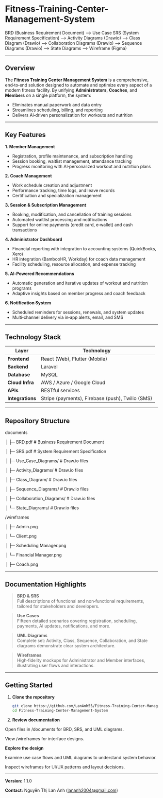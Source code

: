# Fitness-Training-Center-Management-System
BRD (Business Requirement Document) --> Use Case SRS (System Requirement Specification) --> Activity Diagrams (Drawio) --> Class Diagram (Drawio) --> Collaboration Diagrams (Drawio) --> Sequence Diagrams (Drawio) --> State Diagrams --> Wireframe (Figma)

---

## Overview

The **Fitness Training Center Management System** is a comprehensive, end‑to‑end solution designed to automate and optimize every aspect of a modern fitness facility. By unifying **Administrators**, **Coaches**, and **Members** on a single platform, the system:

- Eliminates manual paperwork and data entry  
- Streamlines scheduling, billing, and reporting  
- Delivers AI‑driven personalization for workouts and nutrition  

---

## Key Features

**1. Member Management**  
- Registration, profile maintenance, and subscription handling  
- Session booking, waitlist management, attendance tracking  
- Progress monitoring with AI‑personalized workout and nutrition plans  

**2. Coach Management**  
- Work schedule creation and adjustment  
- Performance tracking, time logs, and leave records  
- Certification and specialization management  

**3. Session & Subscription Management**  
- Booking, modification, and cancellation of training sessions  
- Automated waitlist processing and notifications  
- Support for online payments (credit card, e‑wallet) and cash transactions  

**4. Administrator Dashboard**  
- Financial reporting with integration to accounting systems (QuickBooks, Xero)  
- HR integration (BambooHR, Workday) for coach data management  
- Facility scheduling, resource allocation, and expense tracking  

**5. AI‑Powered Recommendations**  
- Automatic generation and iterative updates of workout and nutrition programs  
- Adaptive insights based on member progress and coach feedback  

**6. Notification System**  
- Scheduled reminders for sessions, renewals, and system updates  
- Multi‑channel delivery via in‑app alerts, email, and SMS  

---

## Technology Stack

| Layer           | Technology                        |
| --------------- | --------------------------------- |
| **Frontend**    | React (Web), Flutter (Mobile)     |
| **Backend**     | Laravel                           |
| **Database**    | MySQL                             |
| **Cloud Infra** | AWS / Azure / Google Cloud        |
| **APIs**        | RESTful services                  |
| **Integrations**| Stripe (payments), Firebase (push), Twilio (SMS) |

---

## Repository Structure
documents

│ ├─ BRD.pdf # Business Requirement Document

│ ├─ SRS.pdf # System Requirement Specification

│ ├─ Use_Case_Diagrams/ # Draw.io files

│ ├─ Activity_Diagrams/ # Draw.io files

│ ├─ Class_Diagram/ # Draw.io files

│ ├─ Sequence_Diagrams/ # Draw.io files

│ ├─ Collaboration_Diagrams/ # Draw.io files

│ └─ State_Diagrams/ # Draw.io files

/wireframes

│ ├─ Admin.png

│ └─ Client.png

│ ├─ Scheduling Manager.png

│ └─ Financial Manager.png

│ ├─ Coach.png

---

## Documentation Highlights

> **BRD & SRS**  
> Full descriptions of functional and non‑functional requirements, tailored for stakeholders and developers.

> **Use Cases**  
> Fifteen detailed scenarios covering registration, scheduling, payments, AI updates, notifications, and more.

> **UML Diagrams**  
> Complete set: Activity, Class, Sequence, Collaboration, and State diagrams demonstrate clear system architecture.

> **Wireframes**  
> High‑fidelity mockups for Administrator and Member interfaces, illustrating user flows and interactions.

---

## Getting Started

1. **Clone the repository**  
   ```bash
   git clone https://github.com/LanAnh55/Fitness-Training-Center-Management-System.git
   cd Fitness-Training-Center-Management-System
2. **Review documentation**

Open files in /documents for BRD, SRS, and UML diagrams.

View /wireframes for interface designs.

**Explore the design**

Examine use case flows and UML diagrams to understand system behavior.

Inspect wireframes for UI/UX patterns and layout decisions.

---

**Version:** 1.1.0

**Contact:** Nguyễn Thị Lan Anh ([lananh2004@gmail.com](lananh2004@gmail.com))
